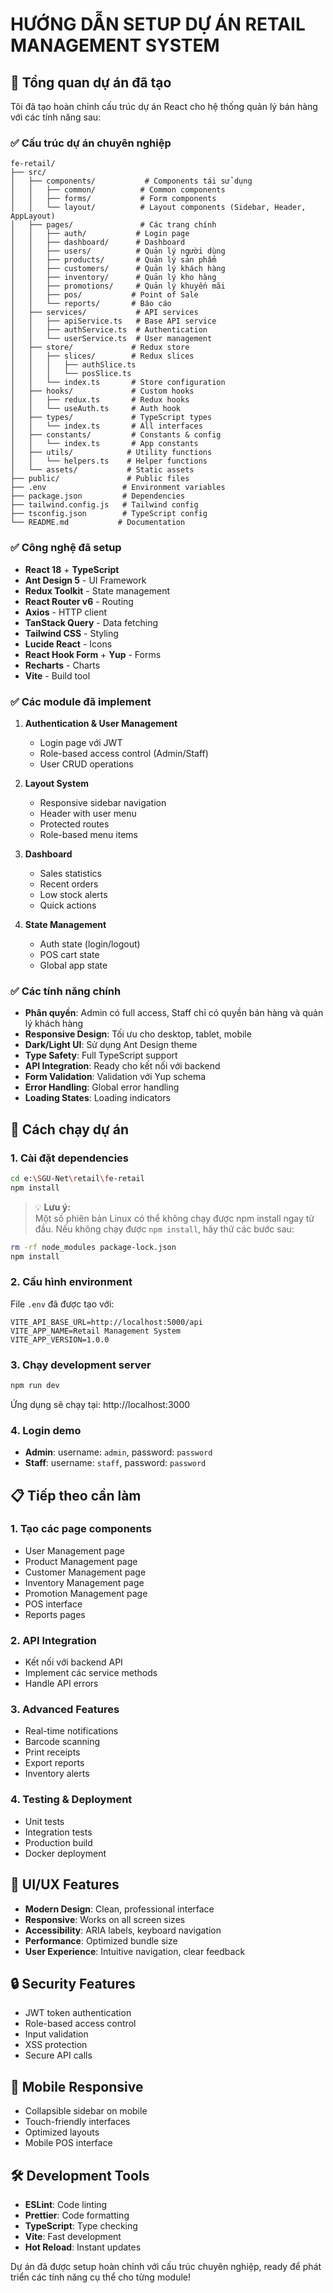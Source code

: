 # HƯỚNG DẪN SETUP DỰ ÁN RETAIL MANAGEMENT SYSTEM

## 🎯 Tổng quan dự án đã tạo

Tôi đã tạo hoàn chỉnh cấu trúc dự án React cho hệ thống quản lý bán hàng với các tính năng sau:

### ✅ Cấu trúc dự án chuyên nghiệp

```
fe-retail/
├── src/
│   ├── components/           # Components tái sử dụng
│   │   ├── common/          # Common components
│   │   ├── forms/           # Form components
│   │   └── layout/          # Layout components (Sidebar, Header, AppLayout)
│   ├── pages/               # Các trang chính
│   │   ├── auth/           # Login page
│   │   ├── dashboard/      # Dashboard
│   │   ├── users/          # Quản lý người dùng
│   │   ├── products/       # Quản lý sản phẩm
│   │   ├── customers/      # Quản lý khách hàng
│   │   ├── inventory/      # Quản lý kho hàng
│   │   ├── promotions/     # Quản lý khuyến mãi
│   │   ├── pos/           # Point of Sale
│   │   └── reports/       # Báo cáo
│   ├── services/           # API services
│   │   ├── apiService.ts   # Base API service
│   │   ├── authService.ts  # Authentication
│   │   └── userService.ts  # User management
│   ├── store/             # Redux store
│   │   ├── slices/        # Redux slices
│   │   │   ├── authSlice.ts
│   │   │   └── posSlice.ts
│   │   └── index.ts       # Store configuration
│   ├── hooks/             # Custom hooks
│   │   ├── redux.ts       # Redux hooks
│   │   └── useAuth.ts     # Auth hook
│   ├── types/             # TypeScript types
│   │   └── index.ts       # All interfaces
│   ├── constants/         # Constants & config
│   │   └── index.ts       # App constants
│   ├── utils/            # Utility functions
│   │   └── helpers.ts    # Helper functions
│   └── assets/           # Static assets
├── public/               # Public files
├── .env                 # Environment variables
├── package.json         # Dependencies
├── tailwind.config.js   # Tailwind config
├── tsconfig.json        # TypeScript config
└── README.md           # Documentation
```

### ✅ Công nghệ đã setup

- **React 18** + **TypeScript**
- **Ant Design 5** - UI Framework
- **Redux Toolkit** - State management
- **React Router v6** - Routing
- **Axios** - HTTP client
- **TanStack Query** - Data fetching
- **Tailwind CSS** - Styling
- **Lucide React** - Icons
- **React Hook Form** + **Yup** - Forms
- **Recharts** - Charts
- **Vite** - Build tool

### ✅ Các module đã implement

1. **Authentication & User Management**

   - Login page với JWT
   - Role-based access control (Admin/Staff)
   - User CRUD operations

2. **Layout System**

   - Responsive sidebar navigation
   - Header with user menu
   - Protected routes
   - Role-based menu items

3. **Dashboard**

   - Sales statistics
   - Recent orders
   - Low stock alerts
   - Quick actions

4. **State Management**
   - Auth state (login/logout)
   - POS cart state
   - Global app state

### ✅ Các tính năng chính

- **Phân quyền**: Admin có full access, Staff chỉ có quyền bán hàng và quản lý khách hàng
- **Responsive Design**: Tối ưu cho desktop, tablet, mobile
- **Dark/Light UI**: Sử dụng Ant Design theme
- **Type Safety**: Full TypeScript support
- **API Integration**: Ready cho kết nối với backend
- **Form Validation**: Validation với Yup schema
- **Error Handling**: Global error handling
- **Loading States**: Loading indicators

## 🚀 Cách chạy dự án

### 1. Cài đặt dependencies

```bash
cd e:\SGU-Net\retail\fe-retail
npm install
```
> 💡 **Lưu ý:**  
> Một số phiên bản Linux có thể không chạy được npm install ngay từ đầu. Nếu không chạy được `npm install`, hãy thử các bước sau:

```bash
rm -rf node_modules package-lock.json
npm install
```

### 2. Cấu hình environment

File `.env` đã được tạo với:

```
VITE_API_BASE_URL=http://localhost:5000/api
VITE_APP_NAME=Retail Management System
VITE_APP_VERSION=1.0.0
```

### 3. Chạy development server

```bash
npm run dev
```

Ứng dụng sẽ chạy tại: http://localhost:3000

### 4. Login demo

- **Admin**: username: `admin`, password: `password`
- **Staff**: username: `staff`, password: `password`

## 📋 Tiếp theo cần làm

### 1. Tạo các page components

- User Management page
- Product Management page
- Customer Management page
- Inventory Management page
- Promotion Management page
- POS interface
- Reports pages

### 2. API Integration

- Kết nối với backend API
- Implement các service methods
- Handle API errors

### 3. Advanced Features

- Real-time notifications
- Barcode scanning
- Print receipts
- Export reports
- Inventory alerts

### 4. Testing & Deployment

- Unit tests
- Integration tests
- Production build
- Docker deployment

## 🎨 UI/UX Features

- **Modern Design**: Clean, professional interface
- **Responsive**: Works on all screen sizes
- **Accessibility**: ARIA labels, keyboard navigation
- **Performance**: Optimized bundle size
- **User Experience**: Intuitive navigation, clear feedback

## 🔒 Security Features

- JWT token authentication
- Role-based access control
- Input validation
- XSS protection
- Secure API calls

## 📱 Mobile Responsive

- Collapsible sidebar on mobile
- Touch-friendly interfaces
- Optimized layouts
- Mobile POS interface

## 🛠️ Development Tools

- **ESLint**: Code linting
- **Prettier**: Code formatting
- **TypeScript**: Type checking
- **Vite**: Fast development
- **Hot Reload**: Instant updates

Dự án đã được setup hoàn chỉnh với cấu trúc chuyên nghiệp, ready để phát triển các tính năng cụ thể cho từng module!
